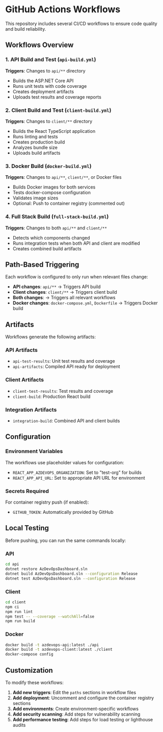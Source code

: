 # GitHub Actions Workflows

This repository includes several CI/CD workflows to ensure code quality and build reliability.

## Workflows Overview

### 1. API Build and Test (`api-build.yml`)
**Triggers**: Changes to `api/**` directory
- Builds the ASP.NET Core API
- Runs unit tests with code coverage
- Creates deployment artifacts
- Uploads test results and coverage reports

### 2. Client Build and Test (`client-build.yml`)  
**Triggers**: Changes to `client/**` directory
- Builds the React TypeScript application
- Runs linting and tests
- Creates production build
- Analyzes bundle size
- Uploads build artifacts

### 3. Docker Build (`docker-build.yml`)
**Triggers**: Changes to `api/**`, `client/**`, or Docker files
- Builds Docker images for both services
- Tests docker-compose configuration
- Validates image sizes
- Optional: Push to container registry (commented out)

### 4. Full Stack Build (`full-stack-build.yml`)
**Triggers**: Changes to both `api/**` and `client/**`
- Detects which components changed
- Runs integration tests when both API and client are modified
- Creates combined build artifacts

## Path-Based Triggering

Each workflow is configured to only run when relevant files change:

- **API changes**: `api/**` → Triggers API build
- **Client changes**: `client/**` → Triggers client build  
- **Both changes**: → Triggers all relevant workflows
- **Docker changes**: `docker-compose.yml`, `Dockerfile` → Triggers Docker build

## Artifacts

Workflows generate the following artifacts:

### API Artifacts
- `api-test-results`: Unit test results and coverage
- `api-artifacts`: Compiled API ready for deployment

### Client Artifacts  
- `client-test-results`: Test results and coverage
- `client-build`: Production React build

### Integration Artifacts
- `integration-build`: Combined API and client builds

## Configuration

### Environment Variables
The workflows use placeholder values for configuration:
- `REACT_APP_AZDEVOPS_ORGANIZATION`: Set to "test-org" for builds
- `REACT_APP_API_URL`: Set to appropriate API URL for environment

### Secrets Required
For container registry push (if enabled):
- `GITHUB_TOKEN`: Automatically provided by GitHub

## Local Testing

Before pushing, you can run the same commands locally:

### API
```bash
cd api
dotnet restore AzDevOpsDashboard.sln
dotnet build AzDevOpsDashboard.sln --configuration Release
dotnet test AzDevOpsDashboard.sln --configuration Release
```

### Client
```bash
cd client
npm ci
npm run lint
npm test -- --coverage --watchAll=false
npm run build
```

### Docker
```bash
docker build -t azdevops-api:latest ./api
docker build -t azdevops-client:latest ./client
docker-compose config
```

## Customization

To modify these workflows:

1. **Add new triggers**: Edit the `paths` sections in workflow files
2. **Add deployment**: Uncomment and configure the container registry sections
3. **Add environments**: Create environment-specific workflows
4. **Add security scanning**: Add steps for vulnerability scanning
5. **Add performance testing**: Add steps for load testing or lighthouse audits
